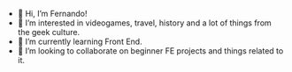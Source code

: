 - 👋 Hi, I’m Fernando!
- 👀 I’m interested in videogames, travel, history and a lot of things from the geek culture.
- 🌱 I’m currently learning Front End.
- 💞️ I’m looking to collaborate on beginner FE projects and things related to it.

<!---
fhmaciel/fhmaciel is a ✨ special ✨ repository because its `README.md` (this file) appears on your GitHub profile.
You can click the Preview link to take a look at your changes.
--->
